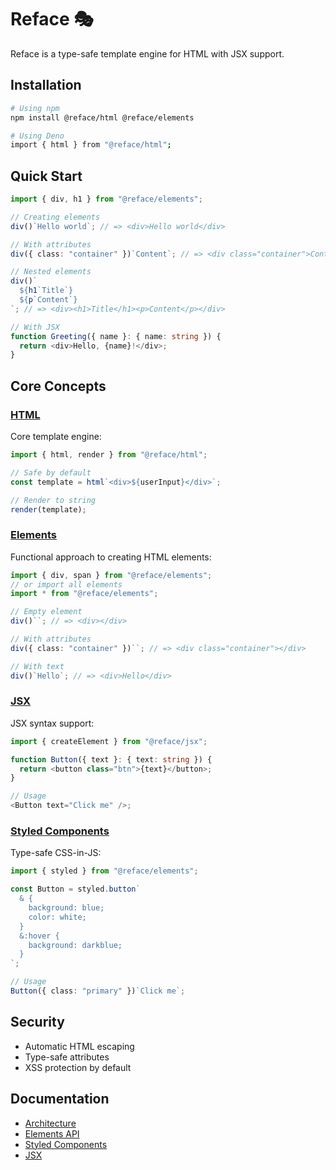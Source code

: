 # Reface 🎭

Reface is a type-safe template engine for HTML with JSX support.

## Installation

```bash
# Using npm
npm install @reface/html @reface/elements

# Using Deno
import { html } from "@reface/html";
```

## Quick Start

```typescript
import { div, h1 } from "@reface/elements";

// Creating elements
div()`Hello world`; // => <div>Hello world</div>

// With attributes
div({ class: "container" })`Content`; // => <div class="container">Content</div>

// Nested elements
div()`
  ${h1`Title`}
  ${p`Content`}
`; // => <div><h1>Title</h1><p>Content</p></div>

// With JSX
function Greeting({ name }: { name: string }) {
  return <div>Hello, {name}!</div>;
}
```

## Core Concepts

### [HTML](./html.md)

Core template engine:

```typescript
import { html, render } from "@reface/html";

// Safe by default
const template = html`<div>${userInput}</div>`;

// Render to string
render(template);
```

### [Elements](./elements.md)

Functional approach to creating HTML elements:

```typescript
import { div, span } from "@reface/elements";
// or import all elements
import * from "@reface/elements";

// Empty element
div()``; // => <div></div>

// With attributes
div({ class: "container" })``; // => <div class="container"></div>

// With text
div()`Hello`; // => <div>Hello</div>
```

### [JSX](./jsx.md)

JSX syntax support:

```typescript
import { createElement } from "@reface/jsx";

function Button({ text }: { text: string }) {
  return <button class="btn">{text}</button>;
}

// Usage
<Button text="Click me" />;
```

### [Styled Components](./elements@styled.md)

Type-safe CSS-in-JS:

```typescript
import { styled } from "@reface/elements";

const Button = styled.button`
  & {
    background: blue;
    color: white;
  }
  &:hover {
    background: darkblue;
  }
`;

// Usage
Button({ class: "primary" })`Click me`;
```

## Security

- Automatic HTML escaping
- Type-safe attributes
- XSS protection by default

## Documentation

- [Architecture](./architecture.md)
- [Elements API](./elements.md)
- [Styled Components](./elements@styled.md)
- [JSX](./jsx.md)
